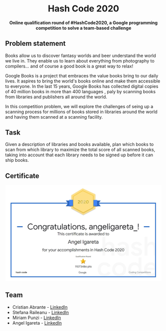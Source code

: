 <h1 align="center">Hash Code 2020</h1>
<h4 align="center">Online qualification round of #HashCode2020, a Google programming competition to solve a team-based challenge</h4>

## Problem statement
Books allow us to discover fantasy worlds and beer understand the world we live in.
They enable us to learn about everything from photography to compilers… and of
course a good book is a great way to relax!

Google Books is a project that embraces the value books bring to our daily lives. It
aspires to bring the world's books online and make them accessible to everyone. In the
last 15 years, Google Books has collected digital copies of 40 million books in more
than 400 languages , paly by scanning books from libraries and publishers all around
the world.

In this competition problem, we will explore the challenges of seing up a scanning
process for millions of books stored in libraries around the world and having them
scanned at a scanning facility.

## Task
Given a description of libraries and books available, plan which books to scan from
which library to maximize the total score of all scanned books, taking into account that
each library needs to be signed up before it can ship books.

## Certificate
![certificate-angel](docs/angel-certificate.jpg)

## Team
- Cristian Abrante - [LinkedIn](https://www.linkedin.com/in/cristianabrante/)
- Stefana Raileanu - [LinkedIn](https://www.linkedin.com/in/stefana-raileanu/)
- Miriam Punzi - [LinkedIn](https://www.linkedin.com/in/miriam-punzi-489a85191/)
- Angel Igareta - [LinkedIn](https://www.linkedin.com/in/angeligareta/)
